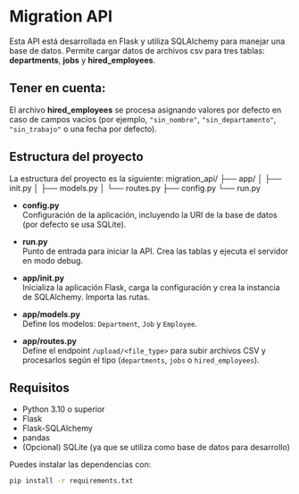 # Migration API

Esta API está desarrollada en Flask y utiliza SQLAlchemy para manejar una base de datos. Permite cargar datos de archivos csv para tres tablas: **departments**, **jobs** y **hired_employees**.  
## Tener en cuenta:
El archivo **hired_employees** se procesa asignando valores por defecto en caso de campos vacíos (por ejemplo, `"sin_nombre"`, `"sin_departamento"`, `"sin_trabajo"` o una fecha por defecto).

## Estructura del proyecto

La estructura del proyecto es la siguiente:
migration_api/ ├── app/ │ ├── init.py │ ├── models.py │ └── routes.py ├── config.py └── run.py


- **config.py**  
  Configuración de la aplicación, incluyendo la URI de la base de datos (por defecto se usa SQLite).

- **run.py**  
  Punto de entrada para iniciar la API. Crea las tablas y ejecuta el servidor en modo debug.

- **app/__init__.py**  
  Inicializa la aplicación Flask, carga la configuración y crea la instancia de SQLAlchemy. Importa las rutas.

- **app/models.py**  
  Define los modelos: `Department`, `Job` y `Employee`.

- **app/routes.py**  
  Define el endpoint `/upload/<file_type>` para subir archivos CSV y procesarlos según el tipo (`departments`, `jobs` o `hired_employees`).

## Requisitos

- Python 3.10 o superior
- Flask
- Flask-SQLAlchemy
- pandas
- (Opcional) SQLite (ya que se utiliza como base de datos para desarrollo)

Puedes instalar las dependencias con:
```bash
pip install -r requirements.txt
